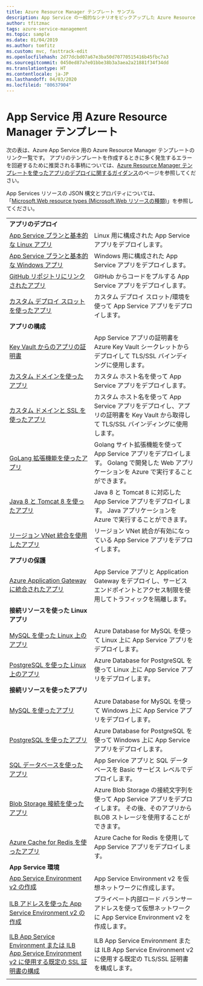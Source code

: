 ```yaml
---
title: Azure Resource Manager テンプレート サンプル
description: App Service の一般的なシナリオをピックアップした Azure Resource Manager サンプルをご覧いただけます。 App Service のデプロイまたは管理タスクを自動化する方法について説明します。
author: tfitzmac
tags: azure-service-management
ms.topic: sample
ms.date: 01/04/2019
ms.author: tomfitz
ms.custom: mvc, fasttrack-edit
ms.openlocfilehash: 2d77dcbd07a67e3ba50d70770515416b45fbc7a3
ms.sourcegitcommit: 0450ed87a7e01bbe38b3a3aea2a21881f34f34dd
ms.translationtype: HT
ms.contentlocale: ja-JP
ms.lasthandoff: 04/03/2020
ms.locfileid: "80637904"
---
```

# <a name="azure-resource-manager-templates-for-app-service"></a>App Service 用 Azure Resource Manager テンプレート

次の表は、Azure App Service 用の Azure Resource Manager テンプレートのリンク一覧です。 アプリのテンプレートを作成するときに多く発生するエラーを回避するために推奨される事柄については、[Azure Resource Manager テンプレートを使ったアプリのデプロイに関するガイダンス](deploy-resource-manager-template.md)のページを参照してください。

App Services リソースの JSON 構文とプロパティについては、「[Microsoft.Web resource types (Microsoft.Web リソースの種類)](/azure/templates/microsoft.web/allversions)」を参照してください。

| | |
|-|-|
|**アプリのデプロイ**||
| [App Service プランと基本的な Linux アプリ](https://github.com/Azure/azure-quickstart-templates/tree/master/101-webapp-basic-linux) | Linux 用に構成された App Service アプリをデプロイします。 |
| [App Service プランと基本的な Windows アプリ](https://github.com/Azure/azure-quickstart-templates/tree/master/101-webapp-basic-windows) | Windows 用に構成された App Service アプリをデプロイします。 |
| [GitHub リポジトリにリンクされたアプリ](https://github.com/Azure/azure-quickstart-templates/tree/master/201-web-app-github-deploy)| GitHub からコードをプルする App Service アプリをデプロイします。 |
| [カスタム デプロイ スロットを使ったアプリ](https://github.com/Azure/azure-quickstart-templates/tree/master/101-webapp-custom-deployment-slots)| カスタム デプロイ スロット/環境を使って App Service アプリをデプロイします。 |
|**アプリの構成**||
| [Key Vault からのアプリの証明書](https://github.com/Azure/azure-quickstart-templates/tree/master/201-web-app-certificate-from-key-vault)| App Service アプリの証明書を Azure Key Vault シークレットからデプロイして TLS/SSL バインディングに使用します。 |
| [カスタム ドメインを使ったアプリ](https://github.com/Azure/azure-quickstart-templates/tree/master/201-web-app-custom-domain)| カスタム ホスト名を使って App Service アプリをデプロイします。 |
| [カスタム ドメインと SSL を使ったアプリ](https://github.com/Azure/azure-quickstart-templates/tree/master/201-web-app-custom-domain-and-ssl)| カスタム ホスト名を使って App Service アプリをデプロイし、アプリの証明書を Key Vault から取得して TLS/SSL バインディングに使用します。 |
| [GoLang 拡張機能を使ったアプリ](https://github.com/Azure/azure-quickstart-templates/tree/master/101-webapp-with-golang)| Golang サイト拡張機能を使って App Service アプリをデプロイします。 Golang で開発した Web アプリケーションを Azure で実行することができます。 |
| [Java 8 と Tomcat 8 を使ったアプリ](https://github.com/Azure/azure-quickstart-templates/tree/master/201-web-app-java-tomcat)| Java 8 と Tomcat 8 に対応した App Service アプリをデプロイします。 Java アプリケーションを Azure で実行することができます。 |
| [リージョン VNet 統合を使用したアプリ](https://github.com/Azure/azure-quickstart-templates/tree/master/101-app-service-regional-vnet-integration)| リージョン VNet 統合が有効になっている App Service アプリをデプロイします。 |
|**アプリの保護**||
| [Azure Application Gateway に統合されたアプリ](https://github.com/Azure/azure-quickstart-templates/tree/master/201-web-app-with-app-gateway-v2)| App Service アプリと Application Gateway をデプロイし、サービス エンドポイントとアクセス制限を使用してトラフィックを隔離します。 |
|**接続リソースを使った Linux アプリ**||
| [MySQL を使った Linux 上のアプリ](https://github.com/Azure/azure-quickstart-templates/tree/master/101-webapp-linux-managed-mysql) | Azure Database for MySQL を使って Linux 上に App Service アプリをデプロイします。 |
| [PostgreSQL を使った Linux 上のアプリ](https://github.com/Azure/azure-quickstart-templates/tree/master/101-webapp-linux-managed-postgresql) | Azure Database for PostgreSQL を使って Linux 上に App Service アプリをデプロイします。 |
|**接続リソースを使ったアプリ**||
| [MySQL を使ったアプリ](https://github.com/Azure/azure-quickstart-templates/tree/master/101-webapp-managed-mysql)| Azure Database for MySQL を使って Windows 上に App Service アプリをデプロイします。 |
| [PostgreSQL を使ったアプリ](https://github.com/Azure/azure-quickstart-templates/tree/master/101-webapp-managed-postgresql)| Azure Database for PostgreSQL を使って Windows 上に App Service アプリをデプロイします。 |
| [SQL データベースを使ったアプリ](https://github.com/Azure/azure-quickstart-templates/tree/master/201-web-app-sql-database)| App Service アプリと SQL データベースを Basic サービス レベルでデプロイします。 |
| [Blob Storage 接続を使ったアプリ](https://github.com/Azure/azure-quickstart-templates/tree/master/201-web-app-blob-connection)| Azure Blob Storage の接続文字列を使って App Service アプリをデプロイします。 その後、そのアプリから BLOB ストレージを使用することができます。 |
| [Azure Cache for Redis を使ったアプリ](https://github.com/Azure/azure-quickstart-templates/tree/master/201-web-app-with-redis-cache)| Azure Cache for Redis を使用して App Service アプリをデプロイします。 |
|**App Service 環境**||
| [App Service Environment v2 の作成](https://github.com/Azure/azure-quickstart-templates/tree/master/201-web-app-asev2-create) | App Service Environment v2 を仮想ネットワークに作成します。 |
| [ILB アドレスを使った App Service Environment v2 の作成](https://github.com/Azure/azure-quickstart-templates/tree/master/201-web-app-asev2-ilb-create/) | プライベート内部ロード バランサー アドレスを使って仮想ネットワークに App Service Environment v2 を作成します。 |
| [ILB App Service Environment または ILB App Service Environment v2 に使用する既定の SSL 証明書の構成](https://github.com/Azure/azure-quickstart-templates/tree/master/201-web-app-ase-ilb-configure-default-ssl) | ILB App Service Environment または ILB App Service Environment v2 に使用する既定の TLS/SSL 証明書を構成します。 |
| | |
